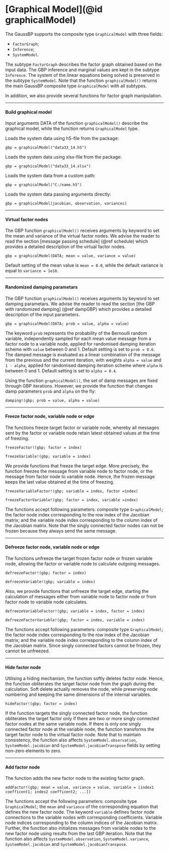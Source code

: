# [Graphical Model](@id graphicalModel)

The GaussBP supports the composite type `GraphicalModel` with three fields:
- `FactorGraph`;
- `Inference`;
- `SystemModel`.

The subtype `FactorGraph` describes the factor graph obtained based on the input data. The GBP inference and marginal values are kept in the subtype `Inference`. The system of the linear equations being solved is preserved in the subtype `SystemModel`. Note that the function `graphicalModel()` returns the main GaussBP composite type `GraphicalModel` with all subtypes.

In addition, we also provide several functions for factor graph manipulation.

---

#### Build graphical model

Input arguments DATA of the function `graphicalModel()` describe the graphical model, while the function returns `GraphicalModel` type.

Loads the system data using h5-file from the package:
```julia-repl
gbp = graphicalModel("data33_14.h5")
```

Loads the system data using xlsx-file from the package:
```julia-repl
gbp = graphicalModel("data33_14.xlsx")
```

Loads the system data from a custom path:
```julia-repl
gbp = graphicalModel("C:/name.h5")
```

Loads the system data passing arguments directly:
```julia-repl
gbp = graphicalModel(jacobian, observation, variances)
```

---

#### Virtual factor nodes

The GBP function `graphicalModel()` receives arguments by keyword to set the mean and variance of the virtual factor nodes. We advise the reader to read the section [message passing schedule] (@ref schedule) which provides a detailed description of the virtual factor nodes.

```julia-repl
gbp = graphicalModel(DATA; mean = value, variance = value)
```
Default setting of the mean value is `mean = 0.0`, while the default variance is equal to `variance = 1e10`.

---

#### Randomized damping parametars

The GBP function `graphicalModel()` receives arguments by keyword to set damping parametars. We advise the reader to read the section [the GBP with randomized damping] (@ref dampGBP) which provides a detailed description of the input parameters.
```julia-repl
gbp = graphicalModel(DATA; prob = value, alpha = value)
```
The keyword `prob` represents the probability of the Bernoulli random variable, independently sampled for each mean value message from a factor node to a variable node, applied for randomised damping iteration scheme with `value` between 0 and 1. Default setting is set to `prob = 0.6`. The damped message is evaluated as a linear combination of the message from the previous and the current iteration, with weights `alpha = value` and `1 - alpha`, applied for randomised damping iteration scheme where `alpha` is between 0 and 1. Default setting is set to `alpha = 0.4`.

Using the function `graphicalModel()`, the set of damp messages are fixed through GBP iterations. However, we provide the function that changes damp parameters `prob` and `alpha` on the fly:
```julia-repl
damping!(gbp; prob = value, alpha = value)
```

---

#### Freeze factor node, variable node or edge
The functions freeze target factor or variable node, whereby all messages sent by the factor or variable node retain latest obtained values at the time of freezing.
```julia-repl
freezeFactor!(gbp; factor = index)
```
```julia-repl
freezeVariable!(gbp; variable = index)
```

We provide functions that freeze the target edge. More precisely, the function freezes the message from variable node to factor node, or the message from factor node to variable node. Hence, the frozen message keeps the last value obtained at the time of freezing.
```julia-repl
freezeVariableFactor!(gbp; variable = index, factor =index)
```
```julia-repl
freezeFactorVariable!(gbp; factor = index, variable =index)
```
The functions accept following parameters: composite type `GraphicalModel`; the factor node index corresponding to the row index of the Jacobian matrix; and the variable node index corresponding to the column index of the Jacobian matrix. Note that the singly connected factor nodes can not be frozen because they always send the same message.

---

#### Defreeze factor node, variable node or edge
The functions unfreeze the target frozen factor node or frozen variable node, allowing the factor or variable node to calculate outgoing messages.
```julia-repl
defreezeFactor!(gbp; factor = index)
```
```julia-repl
defreezeVariable!(gbp; variable = index)
```

Also, we provide functions that unfreeze the target edge, starting the calculation of messages either from variable node to factor node or from factor node to variable node calculates.
```julia-repl
defreezeVariableFactor!(gbp; variable = index, factor = index)
```
```julia-repl
defreezeFactorVariable!(gbp; factor = index, variable = index)
```

The functions accept following parameters: composite type `GraphicalModel`; the factor node index corresponding to the row index of the Jacobian matrix; and the variable node index corresponding to the column index of the Jacobian matrix. Since singly connected factors cannot be frozen, they cannot be unfreezed.

---

#### Hide factor node
Utilising a hiding mechanism, the function softly deletes factor node. Hence, the function obliterates the target factor node from the graph during the calculation. Soft delete actually removes the node, while preserving node numbering and keeping the same dimensions of the internal variables.
```julia-repl
hideFactor!(gbp; factor = index)
```
If the function targets the singly connected factor node, the function obliterates the target factor only if there are two or more singly connected factor nodes at the same variable node. If there is only one singly connected factor node at the variable node, the function transforms the target factor node to the virtual factor node. Note that to maintain consistency, the function also affects `SystemModel.observation`, `SystemModel.jacobian` and `SystemModel.jacobianTranspose` fields by setting non-zero elements to zero.

---

#### Add factor node
The function adds the new factor node to the existing factor graph.
```julia-repl
addFactor!(gbp; mean = value, variance = value, variable = [index1 coefficent1; index2 coefficent2; ...])
```
The functions accept the following parameters: composite type `GraphicalModel`; the `mean` and `variance` of the corresponding equation that defines the new factor node. The keyword `variable` defines factor node connections to the variable nodes with corresponding coefficients. Variable node indices corresponding to the column indices of the Jacobian matrix. Further, the function also initializes messages from variable nodes to the new factor node using results from the last GBP iteration. Note that the function also affects `SystemModel.observation`, `SystemModel.variance`, `SystemModel.jacobian` and `SystemModel.jacobianTranspose`.

